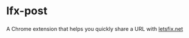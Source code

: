 # lfx-post

###
A Chrome extension that helps you quickly share a URL with [letsfix.net](letsfix.net)